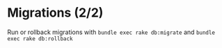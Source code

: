 Migrations (2/2)
================

Run or rollback migrations with `bundle exec rake db:migrate` and `bundle exec rake db:rollback`
